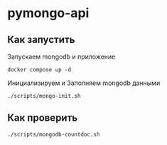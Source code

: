 # pymongo-api

## Как запустить

Запускаем mongodb и приложение

```shell
docker compose up -d
```

Инициализируем и Заполняем mongodb данными

```shell
./scripts/mongo-init.sh
```

## Как проверить

```shell
./scripts/mongodb-countdoc.sh
```
